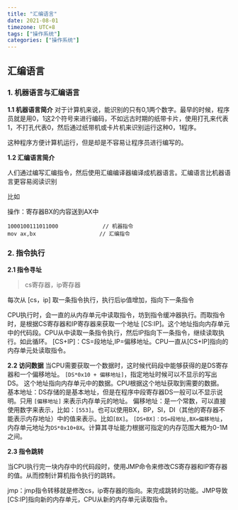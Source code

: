 ```yaml
---
title: "汇编语言"
date: 2021-08-01
timezone: UTC+8
tags: ["操作系统"]
categories: ["操作系统"]
---
```




## 汇编语言

### 1. 机器语言与汇编语言

**1.1 机器语言简介**
对于计算机来说，能识别的只有0,1两个数字。最早的时候，程序员就是用0，1这2个符号来进行编码，不如远古时期的纸带卡片，使用打孔来代表1，不打孔代表0，然后通过纸带机或卡片机来识别运行这种0，1程序。

这种程序方便计算机运行，但是却是不容易让程序员进行编写的。

**1.2 汇编语言简介**

人们通过编写汇编指令，然后使用汇编编译器编译成机器语言。汇编语言比机器语言更容易阅读识别

比如

操作：寄存器BX的内容送到AX中

```assembly
1000100111011000              // 机器指令
mov ax,bx                    // 汇编指令
```



### 2. 指令执行



**2.1 指令寻址**

> cs寄存器，ip寄存器

每次从  [cs，ip] 取一条指令执行，执行后ip值增加，指向下一条指令

CPU执行时，会一直的从内存单元中读取指令，坊到指令缓冲器执行。而取指令时，是根据CS寄存器和IP寄存器来获取一个地址
[CS:IP]。这个地址指向内存单元中的代码段。CPU从中读取一条指令执行，然后IP指向下一条指令，继续读取执行。如此循环。
[CS+IP]：CS=段地址,IP=偏移地址。CPU一直从[CS+IP]指向的内存单元处读取指令。

**2.2 访问数据**
当CPU需要获取一个数据时，这时候代码段中能够获得的是DS寄存器和一个偏移地址。
`[DS*0x10 + 偏移地址]`，指定地址时候可以不显示的写出DS。
这个地址指向内存单元中的数据。CPU根据这个地址获取到需要的数据。
基本地址：DS存储的是基本地址，但是在程序中段寄存器DS一般可以不显示说明。只用 `[偏移地址]` 来表示内存单元的地址。
偏移地址：是一个常数，可以直接使用数字来表示，比如：`[553]`。也可以使用BX，BP，SI，DI（其他的寄存器不能表示内存地址）中的值来表示。比如`[BX]`。
`[DS+BX]：DS=段地址,BX=偏移地址`，内存单元地址为`DS*0x10+BX`。计算其寻址能力根据可指定的内存范围大概为0-1M之间。

**2.3 指令跳转**

当CPU执行完一块内存中的代码段时，使用JMP命令来修改CS寄存器和IP寄存器的值。从而控制计算机指令执行的跳转。

jmp：jmp指令转移就是修改cs，ip寄存器的指向。来完成跳转的功能。JMP导致[CS:IP]指向新的内存单元，CPU从新的内存单元读取指令。







